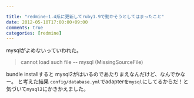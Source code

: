 ```yaml
---

title: "redmine-1.4系に更新してruby1.9で動かそうとしてはまったこと"
date: 2012-05-10T17:00:00+09:00
comments: true
categories: [redmine]
---
```

mysqlがよめないっていわれた。

> cannot load such file -- mysql (MissingSourceFile)

bundle installすると mysql2がはいるのであたりまえなんだけど、なんでかなー。
と考えた結果 `config/database.yml`でadapterを`mysql`にしてるからだ！と気づいて`mysql2`にかきかえました。
